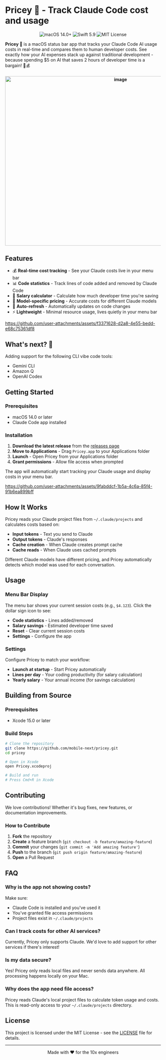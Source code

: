 # Pricey 🤑 - Track Claude Code cost and usage

<div align="center">
  <img src="https://img.shields.io/badge/macOS-14.0+-blue.svg" alt="macOS 14.0+">
  <img src="https://img.shields.io/badge/Swift-5.9-orange.svg" alt="Swift 5.9">
  <img src="https://img.shields.io/badge/license-MIT-green.svg" alt="MIT License">
</div>

**Pricey 🤑** is a macOS status bar app that tracks your Claude Code AI usage costs in real-time and compares them to human developer costs. See exactly how your AI expenses stack up against traditional development - because spending $5 on AI that saves 2 hours of developer time is a bargain! 🤖💰

<h4 align="center">
<img width="731" height="546" alt="image" src="https://github.com/user-attachments/assets/5ad86d1c-0393-4cf6-86cd-d2088015af32" />


## Features

- 💰 **Real-time cost tracking** - See your Claude costs live in your menu bar
- 📊 **Code statistics** - Track lines of code added and removed by Claude Code
- 💼 **Salary calculator** - Calculate how much developer time you're saving
- 🎯 **Model-specific pricing** - Accurate costs for different Claude models
- 🔄 **Auto-refresh** - Automatically updates on code changes
- ⚡ **Lightweight** - Minimal resource usage, lives quietly in your menu bar



https://github.com/user-attachments/assets/f3371628-d2a8-4e55-bedd-e68c75361df8

## What's next? 🚀

Adding support for the following CLI vibe code tools:
- Gemini CLI
- Amazon Q
- OpenAI Codex

## Getting Started

### Prerequisites

- macOS 14.0 or later
- Claude Code app installed

### Installation

1. **Download the latest release** from the [releases page](https://github.com/mobile-next/pricey/releases)
2. **Move to Applications** - Drag `Pricey.app` to your Applications folder
3. **Launch** - Open Pricey from your Applications folder
4. **Grant permissions** - Allow file access when prompted

The app will automatically start tracking your Claude usage and display costs in your menu bar.



https://github.com/user-attachments/assets/9fabddcf-1b5a-4c6a-85f4-91b6ea899bff



## How It Works

Pricey reads your Claude project files from `~/.claude/projects` and calculates costs based on:

- **Input tokens** - Text you send to Claude
- **Output tokens** - Claude's responses
- **Cache creation** - When Claude creates prompt cache
- **Cache reads** - When Claude uses cached prompts

Different Claude models have different pricing, and Pricey automatically detects which model was used for each conversation.

## Usage

### Menu Bar Display

The menu bar shows your current session costs (e.g., `$4.123`). Click the dollar sign icon to see:

- **Code statistics** - Lines added/removed
- **Salary savings** - Estimated developer time saved
- **Reset** - Clear current session costs
- **Settings** - Configure the app

### Settings

Configure Pricey to match your workflow:

- **Launch at startup** - Start Pricey automatically
- **Lines per day** - Your coding productivity (for salary calculation)
- **Yearly salary** - Your annual income (for savings calculation)

## Building from Source

### Prerequisites

- Xcode 15.0 or later

### Build Steps

```bash
# Clone the repository
git clone https://github.com/mobile-next/pricey.git
cd pricey

# Open in Xcode
open Pricey.xcodeproj

# Build and run
# Press Cmd+R in Xcode
```

## Contributing

We love contributions! Whether it's bug fixes, new features, or documentation improvements.

### How to Contribute

1. **Fork** the repository
2. **Create** a feature branch (`git checkout -b feature/amazing-feature`)
3. **Commit** your changes (`git commit -m 'Add amazing feature'`)
4. **Push** to the branch (`git push origin feature/amazing-feature`)
5. **Open** a Pull Request

## FAQ

### Why is the app not showing costs?

Make sure:
- Claude Code is installed and you've used it
- You've granted file access permissions
- Project files exist in `~/.claude/projects`

### Can I track costs for other AI services?

Currently, Pricey only supports Claude. We'd love to add support for other services if there's interest!

### Is my data secure?

Yes! Pricey only reads local files and never sends data anywhere. All processing happens locally on your Mac.

### Why does the app need file access?

Pricey reads Claude's local project files to calculate token usage and costs. This is read-only access to your `~/.claude/projects` directory.

## License

This project is licensed under the MIT License - see the [LICENSE](LICENSE) file for details.

---

<div align="center">
  Made with ❤️ for the 10x engineers
</div>
